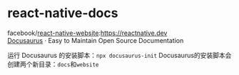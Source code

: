 # react-native-docs

facebook/[react-native-website](https://github.com/facebook/react-native-website):https://reactnative.dev  
[Docusaurus](https://docusaurus.io/en/) · Easy to Maintain Open Source Documentation

运行 Docusaurus 的安装脚本：`npx docusaurus-init`
Docusaurus的安装脚本会创建两个新目录：`docs`和`website`
